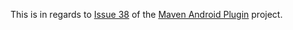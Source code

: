 This is in regards to [Issue 38](http://code.google.com/p/maven-android-plugin/issues/detail?id=38) of the [Maven Android Plugin](http://code.google.com/p/maven-android-plugin) project.
